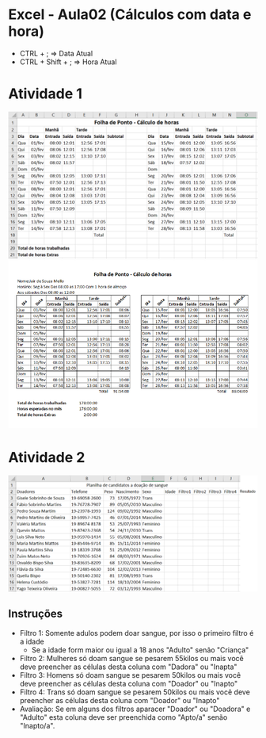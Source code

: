 # Excel - Aula02 (Cálculos com data e hora)
- CTRL + ; => Data Atual
- CTRL + Shift + ; => Hora Atual
# Atividade 1
![Folha de ponto](exemplo1.png)
![Resultado](resultado1.png)

# Atividade 2
![Folha de ponto](exemplo2.png)

## Instruções
- Filtro 1: Somente adulos podem doar sangue, por isso o primeiro filtro é a idade
    - Se a idade form maior ou igual a 18 anos "Adulto" senão "Criança"
- Filtro 2: Mulheres só doam sangue se pesarem 55kilos ou mais você deve preencher as células desta coluna com "Dadora" ou "Inapta"
- Filtro 3: Homens só doam sangue se pesarem 50kilos ou mais você deve preencher as células desta coluna com "Doador" ou "Inapto"
- Filtro 4: Trans só doam sangue se pesarem 50kilos ou mais você deve preencher as células desta coluna com "Doador" ou "Inapto"
- Avaliação: Se em alguns dos filtros aparacer "Doador" ou "Doadora" e "Adulto" esta coluna deve ser preenchida como "Apto/a" senão "Inapto/a".